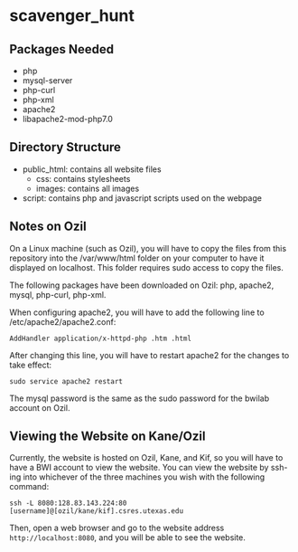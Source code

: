 # scavenger\_hunt

## Packages Needed

* php
* mysql-server
* php-curl
* php-xml
* apache2
* libapache2-mod-php7.0

## Directory Structure

* public\_html: contains all website files
    * css: contains stylesheets
    * images: contains all images    
* script: contains php and javascript scripts used on the webpage

## Notes on Ozil

On a Linux machine (such as Ozil), you will have to copy the files from this repository into the /var/www/html folder on your computer to have it displayed on localhost. This folder requires sudo access to copy the files.

The following packages have been downloaded on Ozil: php, apache2, mysql, php-curl, php-xml.

When configuring apache2, you will have to add the following line to /etc/apache2/apache2.conf:

`AddHandler application/x-httpd-php .htm .html`

After changing this line, you will have to restart apache2 for the changes to take effect:

`sudo service apache2 restart`

The mysql password is the same as the sudo password for the bwilab account on Ozil.

## Viewing the Website on Kane/Ozil

Currently, the website is hosted on Ozil, Kane, and Kif, so you will have to have a BWI account to view the website. You can view the website by ssh-ing into whichever of the three machines you wish with the following command:

`ssh -L 8080:128.83.143.224:80 [username]@[ozil/kane/kif].csres.utexas.edu`

Then, open a web browser and go to the website address `http://localhost:8080`, and you will be able to see the website.
